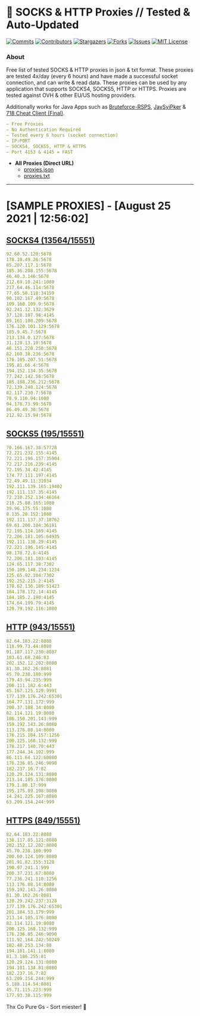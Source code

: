 <!-- MARKDOWN LINKS & IMAGES -->
<!-- https://www.markdownguide.org/basic-syntax/#reference-style-links -->
[contributors-shield]: https://img.shields.io/github/contributors/KaiBurton/free-proxies-autoupdated?style=for-the-badge
[contributors-url]: https://github.com/KaiBurton/free-proxies-autoupdated/graphs/contributors
[forks-shield]: https://img.shields.io/github/forks/KaiBurton/free-proxies-autoupdated?style=for-the-badge
[forks-url]: https://github.com/KaiBurton/free-proxies-autoupdated/network/members
[stars-shield]: https://img.shields.io/github/stars/KaiBurton/free-proxies-autoupdated?style=for-the-badge
[stars-url]: https://github.com/KaiBurton/free-proxies-autoupdated/stargazers
[issues-shield]: https://img.shields.io/github/issues/KaiBurton/free-proxies-autoupdated?style=for-the-badge
[issues-url]: https://github.com/KaiBurton/free-proxies-autoupdated/issues
[license-shield]: https://img.shields.io/github/license/KaiBurton/free-proxies-autoupdated?style=for-the-badge
[license-url]: https://github.com/KaiBurton/free-proxies-autoupdated/blob/main/LICENSE
[commit-shield]: https://img.shields.io/github/last-commit/KaiBurton/free-proxies-autoupdated?style=for-the-badge
[commit-url]: https://github.com/KaiBurton/free-proxies-autoupdated/commits/main

# 🎁 SOCKS & HTTP Proxies // Tested & Auto-Updated

[![Commits][commit-shield]][commit-url]
[![Contributors][contributors-shield]][contributors-url]
[![Stargazers][stars-shield]][stars-url]
[![Forks][forks-shield]][forks-url]
[![Issues][issues-shield]][issues-url]
[![MIT License][license-shield]][license-url]

### About
Free list of tested SOCKS & HTTP proxies in json & txt format. These proxies are tested 4x/day (every 6 hours) and have made a successful socket connection, and can write & read data. These proxies can be used by any application that supports SOCKS4, SOCKS5, HTTP or HTTPS. Proxies are tested against OVH & other EU/US hosting providers.

Additionally works for Java Apps such as [Bruteforce-RSPS](https://github.com/KaiBurton/Bruteforce-RSPS), [JaySyiPker](https://github.com/JayArrowz/JaySyiPker) & [718 Cheat Client (Final)](https://github.com/KaiBurton/718-Cheat-Client-Final). 

```yaml
— Free Proxies
— No Authentication Required
— Tested every 6 hours (socket connection)
— IP:PORT
— SOCKS4, SOCKS5, HTTP & HTTPS
— Port 4153 & 4145 = FAST
```

- **All Proxies (Direct URL)**
  - [proxies.json](https://raw.githubusercontent.com/KaiBurton/free-proxies-autoupdated/main/proxies.json)
  - [proxies.txt](https://raw.githubusercontent.com/KaiBurton/free-proxies-autoupdated/main/proxies.txt)

---

# [SAMPLE PROXIES] - [August 25 2021 | 12:56:02]

## [SOCKS4 (13564/15551)](https://raw.githubusercontent.com/KaiBurton/free-proxies-autoupdated/main/proxies-socks4.txt)
```yaml
92.60.52.120:5678
178.18.49.26:5678
85.207.117.1:5678
185.36.208.155:5678
46.40.3.146:5678
212.69.10.241:1080
217.64.46.114:5678
77.65.50.118:34159
90.102.167.49:5678
109.160.109.9:5678
92.241.12.132:3629
37.128.107.98:4145
89.161.100.209:5678
176.120.101.129:5678
185.9.45.7:5678
213.134.0.127:5678
31.128.13.10:5678
46.151.220.250:5678
82.160.38.236:5678
176.105.207.51:5678
195.81.66.4:5678
194.152.134.35:5678
77.242.142.58:5678
185.188.236.212:5678
72.139.240.124:5678
82.117.230.7:5678
78.9.110.94:1080
94.178.73.99:5678
86.49.49.30:5678
212.92.15.94:5678
```

## [SOCKS5 (195/15551)](https://raw.githubusercontent.com/KaiBurton/free-proxies-autoupdated/main/proxies-socks5.txt)
```yaml
70.166.167.38:57728
72.221.232.155:4145
72.221.196.157:35904
72.217.216.239:4145
72.195.34.42:4145
174.77.111.197:4145
72.49.49.11:31034
192.111.139.165:19402
192.111.137.35:4145
72.210.252.134:46164
218.25.88.165:1080
39.96.175.55:1080
8.135.28.152:1080
192.111.137.37:18762
69.61.200.104:36181
72.195.114.169:4145
72.206.181.105:64935
192.111.138.29:4145
72.221.196.145:4145
98.178.72.8:4145
72.206.181.103:4145
124.65.117.38:7302
150.109.148.234:1234
125.65.92.104:7302
192.252.215.2:4145
178.62.136.189:51423
184.178.172.14:4145
184.185.2.190:4145
174.64.199.79:4145
120.79.192.116:1080
```

## [HTTP (943/15551)](https://raw.githubusercontent.com/KaiBurton/free-proxies-autoupdated/main/proxies-http.txt)
```yaml
82.64.183.22:8080
118.99.73.44:8080
91.187.117.230:8087
103.61.68.246:83
202.152.12.202:8080
81.30.162.26:8081
45.70.238.180:999
179.43.94.235:999
200.111.182.6:443
45.167.125.129:9991
177.139.176.242:65301
164.77.131.172:999
200.37.108.34:8080
82.114.121.19:8080
186.150.201.143:999
159.192.143.26:8080
113.176.88.14:8080
176.215.184.157:1256
200.125.168.132:999
178.217.140.70:443
177.244.34.102:999
86.111.64.122:60080
176.236.85.246:9090
182.237.16.7:82
120.29.124.131:8080
213.14.105.176:8080
179.1.80.17:999
195.175.89.198:8080
14.241.225.167:8080
63.209.154.244:999
```

## [HTTPS (849/15551)](https://raw.githubusercontent.com/KaiBurton/free-proxies-autoupdated/main/proxies-https.txt)
```yaml
82.64.183.22:8080
138.117.85.121:8080
202.152.12.202:8080
45.70.238.180:999
200.60.124.109:8080
201.91.82.155:3128
190.97.241.1:999
200.37.231.67:8080
77.236.241.110:1256
113.176.88.14:8080
159.192.143.26:8080
81.30.162.26:8081
120.29.242.237:3128
177.139.176.242:65301
201.184.53.179:999
213.14.105.176:8080
82.114.121.19:8080
200.125.168.132:999
176.236.85.246:9090
111.92.164.242:50249
182.48.253.134:80
194.181.141.1:8080
81.3.186.255:81
120.29.124.131:8080
194.181.134.81:8080
182.237.16.7:82
63.209.154.244:999
5.188.114.54:8081
45.71.115.223:999
177.93.38.115:999
```



Thx Co Pure Gs - Sort miester! 💟
